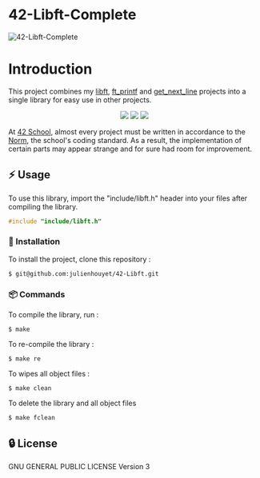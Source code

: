 # 42-Libft-Complete

![42-Libft-Complete](https://socialify.git.ci/julienhouyet/42-Libft-Complete/image?logo=https%3A%2F%2Fgithub.com%2Fayogun%2F42-project-badges%2Fraw%2Fmain%2Fbadges%2Flibftm.png&name=1&owner=1&pattern=Circuit%20Board&theme=Auto)

# Introduction

This project combines my [libft](https://github.com/julienhouyet/42-Libft), [ft_printf](https://github.com/julienhouyet/42-ft_printf) and [get_next_line](https://github.com/julienhouyet/42-get_next_line) projects into a single library for easy use in other projects.

<center>
	<a href="https://github.com/julienhouyet/42-Libft" target="_blank"><img src="https://github.com/ayogun/42-project-badges/raw/main/badges/libftm.png"></a>
	<a href="https://github.com/julienhouyet/42-ft_printf" target="_blank"><img src="https://github.com/ayogun/42-project-badges/raw/main/badges/ft_printfm.png"></a>
	<a href="https://github.com/julienhouyet/42-get_next_line" target="_blank"><img src="https://raw.githubusercontent.com/ayogun/42-project-badges/main/badges/get_next_linem.png"></a>
</center>

At [42 School](https://github.com/42School), almost every project must be written in accordance to the [Norm](https://github.com/42School/norminette/blob/master/pdf/en.norm.pdf), the school's coding standard. As a result, the implementation of certain parts may appear strange and for sure had room for improvement.

## :zap: Usage

To use this library, import the "include/libft.h" header into your files after compiling the library.

```c
#include "include/libft.h"
```

###  :electric_plug: Installation

To install the project, clone this repository :

```shell
$ git@github.com:julienhouyet/42-Libft.git
```

###  :package: Commands

To compile the library, run :

```shell
$ make
```

To re-compile the library  :

```shell
$ make re
```

To wipes all object files :

```shell
$ make clean
```

To delete the library and all object files

```shell
$ make fclean
```

##  :lock: License

GNU GENERAL PUBLIC LICENSE
Version 3